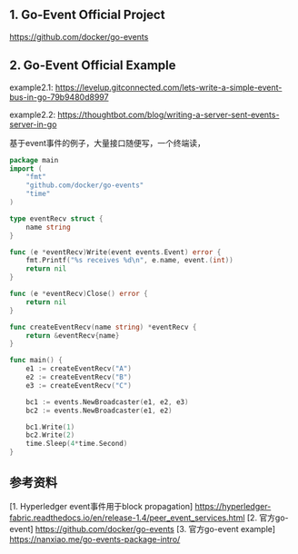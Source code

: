 ## 1. Go-Event Official Project

https://github.com/docker/go-events



## 2. Go-Event Official Example


example2.1: https://levelup.gitconnected.com/lets-write-a-simple-event-bus-in-go-79b9480d8997

example2.2: https://thoughtbot.com/blog/writing-a-server-sent-events-server-in-go


基于event事件的例子，大量接口随便写，一个终端读，

```go
package main
import (
    "fmt"
    "github.com/docker/go-events"
    "time"
)

type eventRecv struct {
    name string
}

func (e *eventRecv)Write(event events.Event) error {
    fmt.Printf("%s receives %d\n", e.name, event.(int))
    return nil
}

func (e *eventRecv)Close() error {
    return nil
}

func createEventRecv(name string) *eventRecv {
    return &eventRecv{name}
}

func main() {
    e1 := createEventRecv("A")
    e2 := createEventRecv("B")
    e3 := createEventRecv("C")

    bc1 := events.NewBroadcaster(e1, e2, e3)
    bc2 := events.NewBroadcaster(e1, e2)

    bc1.Write(1)
    bc2.Write(2)
    time.Sleep(4*time.Second)
}
```








## 参考资料
[1. Hyperledger event事件用于block propagation] https://hyperledger-fabric.readthedocs.io/en/release-1.4/peer_event_services.html
[2. 官方go-event] https://github.com/docker/go-events
[3. 官方go-event example] https://nanxiao.me/go-events-package-intro/
